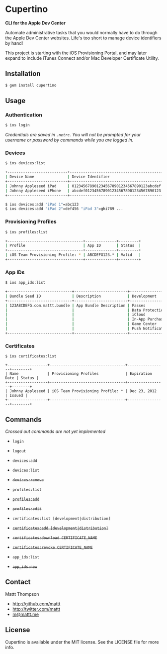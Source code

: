# Cupertino
**CLI for the Apple Dev Center**

Automate administrative tasks that you would normally have to do through the Apple Dev Center websites. Life's too short to manage device identifiers by hand!

This project is starting with the iOS Provisioning Portal, and may later expand to include iTunes Connect and/or Mac Developer Certificate Utility.

## Installation

```sh
$ gem install cupertino
```

## Usage

### Authentication

```sh
$ ios login
```

_Credentials are saved in `.netrc`. You will not be prompted for your username or password by commands  while you are logged in._

### Devices

```sh
$ ios devices:list

+---------------------------+------------------------------------------+
| Device Name               | Device Identifier                        |
+---------------------------+------------------------------------------+
| Johnny Appleseed iPad     | 0123456789012345678901234567890123abcdef |
| Johnny Appleseed iPhone   | abcdef0123456789012345678901234567890123 |
+---------------------------+------------------------------------------+

$ ios devices:add "iPad 1"=abc123
$ ios devices:add "iPad 2"=def456 "iPad 3"=ghi789 ...
```

### Provisioning Profiles

```sh
$ ios profiles:list

+----------------------------------+--------------+---------+
| Profile                          | App ID       | Status  |
+----------------------------------+--------------+---------+
| iOS Team Provisioning Profile: * | ABCDEFG123.* | Valid   |
+----------------------------------+--------------+---------+
```

### App IDs

```sh
$ ios app_ids:list

+-----------------------------+------------------------+-------------------+-------------------+
| Bundle Seed ID              | Description            | Development       | Distribution      |
+-----------------------------+------------------------+-------------------+-------------------+
| 123ABCDEFG.com.mattt.bundle | App Bundle Description | Passes            | Passes            |
|                             |                        | Data Protection   | Data Protection   |
|                             |                        | iCloud            | iCloud            |
|                             |                        | In-App Purchase   | In-App Purchase   |
|                             |                        | Game Center       | Game Center       |
|                             |                        | Push Notification | Push Notification |
+-----------------------------+------------------------+-------------------+-------------------+
```

### Certificates

```
$ ios certificates:list

+------------------+----------------------------------+-----------------+--------+
| Name             | Provisioning Profiles            | Expiration Date | Status |
+------------------+----------------------------------+-----------------+--------+
| Johnny Appleseed | iOS Team Provisioning Profile: * | Dec 23, 2012    | Issued |
+------------------+----------------------------------+-----------------+--------+
```

## Commands

_Crossed out commands are not yet implemented_

- `login`
- `logout`

- `devices:add`
- `devices:list`
- ~~`devices:remove`~~

- `profiles:list`
- ~~`profiles:add`~~
- ~~`profiles:edit`~~

- `certificates:list [development|distribution]`
- ~~`certificates:add [development|distribution]`~~
- ~~`certificates:download CERTIFICATE_NAME`~~
- ~~`certificates:revoke CERTIFICATE_NAME`~~

- `app_ids:list`
- ~~`app_ids:new`~~

## Contact

Mattt Thompson

- http://github.com/mattt
- http://twitter.com/mattt
- m@mattt.me

## License

Cupertino is available under the MIT license. See the LICENSE file for more info.
